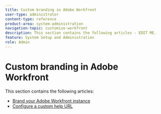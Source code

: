 ```yaml
---
title: Custom branding in Adobe Workfront
user-type: administrator
content-type: reference
product-area: system-administration
navigation-topic: customize-workfront
description: This section contains the following articles - EDIT ME.
feature: System Setup and Administration
role: Admin
---
```


# Custom branding in Adobe Workfront

This section contains the following articles:

* [Brand your Adobe Workfront instance](../../../administration-and-setup/customize-workfront/brand-workfront/brand-your-workfront-instance.md) 
* [Configure a custom help URL](../../../administration-and-setup/customize-workfront/brand-workfront/configure-custom-help-url.md)

